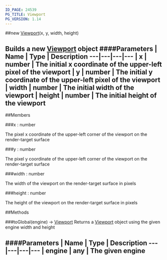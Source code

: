 ```yaml
---
ID_PAGE: 24539
PG_TITLE: Viewport
PG_VERSION: 1.14
---
```

##new [Viewport](/classes/Viewport)(x, y, width, height)

Builds a new [Viewport](/classes/Viewport) object
####Parameters
 | Name | Type | Description
---|---|---|---
 | x | number | The initial x coordinate of the upper-left pixel of the viewport
 | y | number | The initial y coordinate of the upper-left pixel of the viewport
 | width | number | The initial width of the viewport
 | height | number | The initial height of the viewport
---

##Members

###x : number


The pixel x coordinate of the upper-left corner of the viewport on the render-target surface

###y : number


The pixel y coordinate of the upper-left corner of the viewport on the render-target surface

###width : number


The width of the viewport on the render-target surface in pixels

###height : number


The height of the  viewport on the render-target surface in pixels



##Methods

###toGlobal(engine) &rarr; [Viewport](/classes/Viewport)
Returns a [Viewport](/classes/Viewport) object using the given engine width and height

####Parameters
 | Name | Type | Description
---|---|---|---
 | engine | any | The given engine
---
